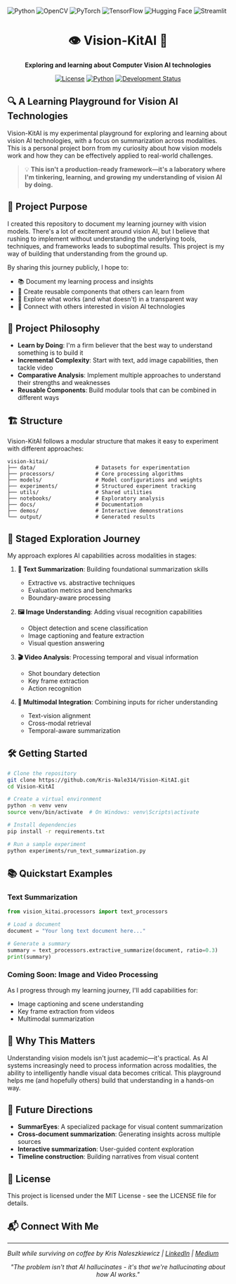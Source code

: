 ![Python](https://img.shields.io/badge/Python-3776AB?style=for-the-badge&logo=python&logoColor=white)
![OpenCV](https://img.shields.io/badge/OpenCV-5C3EE8?style=for-the-badge&logo=opencv&logoColor=white)
![PyTorch](https://img.shields.io/badge/PyTorch-EE4C2C?style=for-the-badge&logo=pytorch&logoColor=white)
![TensorFlow](https://img.shields.io/badge/TensorFlow-FF6F00?style=for-the-badge&logo=tensorflow&logoColor=white)
![Hugging Face](https://img.shields.io/badge/Hugging_Face-FFD21E?style=for-the-badge&logo=huggingface&logoColor=black)
![Streamlit](https://img.shields.io/badge/Streamlit-FF4B4B?style=for-the-badge&logo=streamlit&logoColor=white)


<h1 align="center">👁️  Vision-KitAI  🧰</h1>
<p align="center"><strong>Exploring and learning about Computer Vision AI technologies</strong></p>

<p align="center">
  <a href="https://github.com/kris-nale314/bytemesumai/blob/main/LICENSE"><img src="https://img.shields.io/badge/license-MIT-blue" alt="License"></a>
  <a href="#"><img src="https://img.shields.io/badge/python-3.8%2B-blue" alt="Python"></a>
  <a href="#"><img src="https://img.shields.io/badge/status-alpha-orange" alt="Development Status"></a>
</p>

## 🔍 A Learning Playground for Vision AI Technologies

Vision-KitAI is my experimental playground for exploring and learning about vision AI technologies, with a focus on summarization across modalities. This is a personal project born from my curiosity about how vision models work and how they can be effectively applied to real-world challenges.

> 💡 **This isn't a production-ready framework—it's a laboratory where I'm tinkering, learning, and growing my understanding of vision AI by doing.**

## 🎯 Project Purpose

I created this repository to document my learning journey with vision models. There's a lot of excitement around vision AI, but I believe that rushing to implement without understanding the underlying tools, techniques, and frameworks leads to suboptimal results. This project is my way of building that understanding from the ground up.

By sharing this journey publicly, I hope to:
- 📚 Document my learning process and insights
- 🔄 Create reusable components that others can learn from
- 🧪 Explore what works (and what doesn't) in a transparent way
- 🤝 Connect with others interested in vision AI technologies

## 🚀 Project Philosophy

- **Learn by Doing**: I'm a firm believer that the best way to understand something is to build it
- **Incremental Complexity**: Start with text, add image capabilities, then tackle video
- **Comparative Analysis**: Implement multiple approaches to understand their strengths and weaknesses
- **Reusable Components**: Build modular tools that can be combined in different ways

## 🏗️ Structure

Vision-KitAI follows a modular structure that makes it easy to experiment with different approaches:

```
vision-kitai/
├── data/                   # Datasets for experimentation
├── processors/             # Core processing algorithms
├── models/                 # Model configurations and weights
├── experiments/            # Structured experiment tracking
├── utils/                  # Shared utilities
├── notebooks/              # Exploratory analysis
├── docs/                   # Documentation
├── demos/                  # Interactive demonstrations
└── output/                 # Generated results
```

## 🌈 Staged Exploration Journey

My approach explores AI capabilities across modalities in stages:

1. **📝 Text Summarization**: Building foundational summarization skills
   - Extractive vs. abstractive techniques
   - Evaluation metrics and benchmarks
   - Boundary-aware processing

2. **🖼️ Image Understanding**: Adding visual recognition capabilities
   - Object detection and scene classification
   - Image captioning and feature extraction
   - Visual question answering

3. **🎬 Video Analysis**: Processing temporal and visual information
   - Shot boundary detection
   - Key frame extraction
   - Action recognition

4. **🔄 Multimodal Integration**: Combining inputs for richer understanding
   - Text-vision alignment
   - Cross-modal retrieval
   - Temporal-aware summarization

## 🛠️ Getting Started

```bash
# Clone the repository
git clone https://github.com/Kris-Nale314/Vision-KitAI.git
cd Vision-KitAI

# Create a virtual environment
python -m venv venv
source venv/bin/activate  # On Windows: venv\Scripts\activate

# Install dependencies
pip install -r requirements.txt

# Run a sample experiment
python experiments/run_text_summarization.py
```

## 📚 Quickstart Examples

### Text Summarization

```python
from vision_kitai.processors import text_processors

# Load a document
document = "Your long text document here..."

# Generate a summary
summary = text_processors.extractive_summarize(document, ratio=0.3)
print(summary)
```

### Coming Soon: Image and Video Processing

As I progress through my learning journey, I'll add capabilities for:
- Image captioning and scene understanding
- Key frame extraction from videos
- Multimodal summarization

## 🤔 Why This Matters

Understanding vision models isn't just academic—it's practical. As AI systems increasingly need to process information across modalities, the ability to intelligently handle visual data becomes critical. This playground helps me (and hopefully others) build that understanding in a hands-on way.

## 🔮 Future Directions

- **SummarEyes**: A specialized package for visual content summarization
- **Cross-document summarization**: Generating insights across multiple sources
- **Interactive summarization**: User-guided content exploration
- **Timeline construction**: Building narratives from visual content


## 📄 License

This project is licensed under the MIT License - see the LICENSE file for details.

## 📬 Connect With Me

---

*Built while surviving on coffee by Kris Naleszkiewicz | [LinkedIn](https://www.linkedin.com/in/kris-nale314/) | [Medium](https://medium.com/@kris_nale314)*

<div align="center">
  <i>"The problem isn't that AI hallucinates - it's that we're hallucinating about how AI works."</i>
</div>